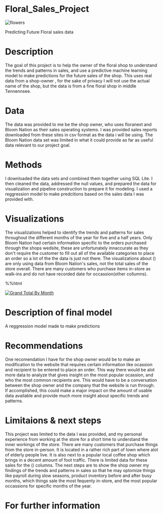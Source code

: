 # Floral_Sales_Project

![flowers](https://github.com/JoeBwonKenobi/Floral_Sales_Project/assets/117705408/21abb11b-0243-48ce-8ca3-7b09ff3a1261)

Predicting Future Floral sales data
# Description

The goal of this project is to help the owner of the floral shop to understand the trends and patterns in sales, and use a predictive machine learning model to make predictions for the future sales of the shop. This uses real data from a shop-owner , for the sake of privacy I will not use the actual name of the shop, but the data is from a fine floral shop in middle Tennennsee. 

# Data 

The data was provided to me be the shop owner, who uses floranext and Bloom Nation as their sales operating systems. I was provided sales reports downloaded from these sites in csv format as the data i will be using. The Bloom Nation data set was limited in what it could provide as far as useful data relevant to our project goal.

# Methods
I downloaded the data sets and combined them together using SQL Lite. I then cleaned the data, addressed the null values, and prepared the data for visualization and pipeline construction to prepare it for modeling. I used a reggression model to make predcitions based on the sales data I was provided with.

# Visualizations
The visualizations helped to identify the trends and patterns for sales throughout the different months of the year for five and a half years. Only Bloom Nation had certain information specific to the orders purchased through the shops wedsite, these are unfortunately innaccurate as they don't require the customer to fill out all of the available categories to place an order so a lot of the the data is just not there. The visualizations about () are only using data from Bloom Nation's sales, not the total sales of the store overall. There are many customers who purchase items in-store as walk-ins and do not have recorded date for occassion(other collumns).

%%html
<div class='tableauPlaceholder' id='viz1692320040992' style='position: relative'><noscript><a href='#'><img alt='Grand Total By Month ' src='https:&#47;&#47;public.tableau.com&#47;static&#47;images&#47;Fl&#47;Floral_Data_Visualizations-paymentmethodbyyear&#47;Sheet1&#47;1_rss.png' style='border: none' /></a></noscript><object class='tableauViz'  style='display:none;'><param name='host_url' value='https%3A%2F%2Fpublic.tableau.com%2F' /> <param name='embed_code_version' value='3' /> <param name='site_root' value='' /><param name='name' value='Floral_Data_Visualizations-paymentmethodbyyear&#47;Sheet1' /><param name='tabs' value='no' /><param name='toolbar' value='yes' /><param name='static_image' value='https:&#47;&#47;public.tableau.com&#47;static&#47;images&#47;Fl&#47;Floral_Data_Visualizations-paymentmethodbyyear&#47;Sheet1&#47;1.png' /> <param name='animate_transition' value='yes' /><param name='display_static_image' value='yes' /><param name='display_spinner' value='yes' /><param name='display_overlay' value='yes' /><param name='display_count' value='yes' /><param name='language' value='en-US' /><param name='filter' value='publish=yes' /></object></div>                <script type='text/javascript'>                    var divElement = document.getElementById('viz1692320040992');                    var vizElement = divElement.getElementsByTagName('object')[0];                    vizElement.style.width='100%';vizElement.style.height=(divElement.offsetWidth*0.75)+'px';                    var scriptElement = document.createElement('script');                    scriptElement.src = 'https://public.tableau.com/javascripts/api/viz_v1.js';                    vizElement.parentNode.insertBefore(scriptElement, vizElement);                </script>

# Description of final model

A reggression model made to make predictions

# Recommendations
One recomendation I have for the shop owner would be to make an modification to the website that requires certain information like ocassion and recipient to be entered to place an order. This way there would be alot more data to analyze that gives insight on the most popular ocassion, and who the most common recipients are. This would have to be a conversation between the shop owner and the company that the website is run through. If accomplished, this could make a major impact on the amount of usable data available and provide much more insight about specific trends and patterns.

# Limitaions & next steps
This project was limited to the data I was provided, and my personal experience from working at the store for a short time to understand the inner workings of the store. There are many customers that purchase things from the store in-person. It is located in a rather rich part of town where alot of elderly people live. It is also next to a popular local coffee shop which brings in a decent amount of foot traffic. There is limited data for these sales for the () columns. The next steps are to show the shop owner my findings of the trends and patterns in sales so that he may optomize things like payroll during slow seasons, product inventory before and after busy months, which things sale the most fequenty in-store, and the most popular occassions for specific months of the year.

# For further information
